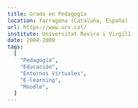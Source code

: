 ```yaml
---
title: Grado en Pedagogía
location: Tarragona (Cataluña, España)
url: https://www.urv.cat/
institute: Universitat Rovira i Virgili
date: 2004-2009
tags:
  [
    "Pedagogía",
    "Educación",
    "Entornos Virtuales",
    "E-learning",
    "Moodle",
  ]
---
```

